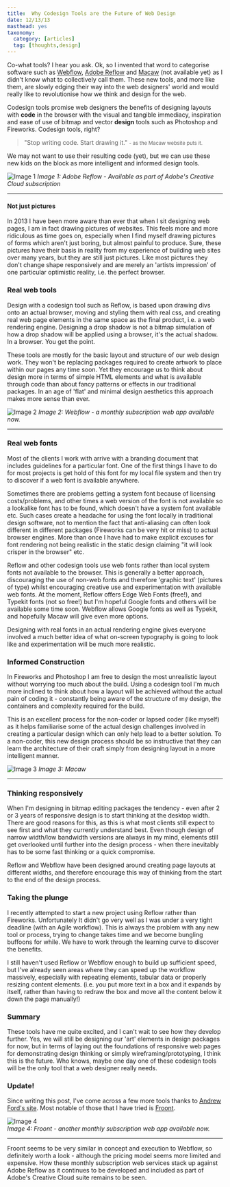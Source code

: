 ```yaml
---
title:  Why Codesign Tools are the Future of Web Design
date: 12/13/13
masthead: yes
taxonomy:
  category: [articles]
  tag: [thoughts,design]	  
---
```


Co-what tools? I hear you ask.   Ok, so I invented that word to categorise software such as <a href="https://webflow.com" target="new">Webflow</a>, <a href="http://tv.adobe.com/product/edge-reflow" target="new">Adobe Reflow</a> and <a href="http://macaw.co" target="new">Macaw</a> (not available yet) as I didn't know what to collectively call them.  These new tools, and more like them, are slowly edging their way into the web designers' world and would really like to revolutionise how we think and design for the web.   

Codesign tools promise web designers the benefits of designing layouts with **code** in the browser with the visual and tangible immediacy, inspiration and ease of use of bitmap and vector **design** tools such as Photoshop and Fireworks. Codesign tools, right?  

<blockquote>"Stop writing code. Start drawing it."  <small>- as the Macaw website puts it.</small></blockquote>

We may not want to use their resulting code (yet), but we can use these new kids on the block as more intelligent and informed design tools.   

![Image 1](reflow.png) 
*Image 1: Adobe Reflow - Available as part of Adobe's Creative Cloud subscription*
<hr/>


#### Not just pictures

In 2013 I have been more aware than ever that when I sit designing web pages, I am in fact drawing pictures of websites.  This feels more and more ridiculous as time goes on, especially when I find myself drawing pictures of forms which aren't just boring, but almost painful to produce.  Sure, these pictures have their basis in reality from my experience of building web sites over many years, but they are still just pictures.  Like most pictures they don't change shape responsively and are merely an 'artists impression' of one particular optimistic reality, i.e. the perfect browser.   

### Real web tools

Design with a codesign tool such as Reflow, is based upon drawing divs onto an actual browser, moving and styling them with real css, and creating real web page elements in the same space as the final product, i.e. a web rendering engine.   Designing a drop shadow is not a bitmap simulation of how a drop shadow will be applied using a browser, it's the actual shadow.  In a browser.  You get the point.   

These tools are mostly for the basic layout and structure of our web design work.  They won't be replacing packages required to create artwork to place within our pages any time soon.   Yet they encourage us to think about design more in terms of simple HTML elements and what is available through code than about fancy patterns or effects in our traditional packages.  In an age of 'flat' and minimal design aesthetics this approach makes more sense than ever.   

![Image 2](webflow.png) 
*Image 2: Webflow - a monthly subscription web app available now.*
<hr/>

### Real web fonts

Most of the clients I work with arrive with a branding document that includes guidelines for a particular font.  One of the first things I have to do for most projects is get hold of this font for my local file system and then try to discover if a web font is available anywhere.   

Sometimes there are problems getting a system font because of licensing costs/problems, and other times a web version of the font is not available so a lookalike font has to be found, which doesn't have a system font available etc.   Such cases create a headache for using the font locally in traditional design software, not to mention the fact that anti-aliasing can often look different in different packages (Fireworks can be very hit or miss) to actual browser engines.  More than once I have had to make explicit excuses for font rendering not being realistic in the static design claiming "it will look crisper in the browser" etc.   

Reflow and other codesign tools use web fonts rather than local system fonts not available to the browser.  This is generally a better approach, discouraging the use of non-web fonts and therefore 'graphic text' (pictures of type) whilst encouraging creative use and experimentation with available web fonts.    At the moment, Reflow offers Edge Web Fonts (free!), and Typekit fonts (not so free!) but I'm hopeful Google fonts and others will be available some time soon.   Webflow allows Google fonts as well as Typekit, and hopefully Macaw will give even more options.   

Designing with real fonts in an actual rendering engine gives everyone involved a much better idea of what on-screen typography is going to look like and experimentation will be much more realistic.   

### Informed Construction

In Fireworks and Photoshop I am free to design the most unrealistic layout without worrying too much about the build. Using a codesign tool  I'm  much more inclined to think about how a layout will be achieved without the actual pain of coding it - constantly being aware of the structure of my design,  the containers and complexity required for the build.   

This is an excellent process for the non-coder or lapsed coder (like myself) as it helps familiarise some of the actual design challenges involved in creating a particular design which can only help lead to a better solution.   To a non-coder, this new design process should be so instructive that they can learn the architecture of their craft simply from designing layout in a more intelligent manner.   

![Image 3](macaw.png) 
*Image 3: Macaw*
<hr/>

<h3>Thinking responsively</h3>

When I'm designing in bitmap editing packages the tendency - even after 2 or 3 years of  responsive design is to start thinking at the desktop width. There are good reasons for this, as this is what most clients still expect to see first and what they currently understand best.   Even though design of narrow width/low bandwidth versions are always in my mind, elements still get overlooked until further into the design process - when there inevitably has to be some fast thinking or a quick compromise.   

Reflow and Webflow have been designed around creating page layouts at different widths, and therefore encourage this way of thinking from the start to the end of the design process.  

<h3>Taking the plunge</h3>

I recently attempted to start a new project using Reflow rather than Fireworks.  Unfortunately It didn't go very well as I was under a very tight deadline (with an Agile workflow).   This is always the problem with any new tool or process, trying to change takes time and we become bungling buffoons for while.  We have to work through the learning curve to discover the benefits.   

I still haven't used Reflow or Webflow enough to build up sufficient speed, but I've already seen areas where they can speed up the workflow massively, especially with repeating elements, tabular data or properly resizing content elements. (i.e. you put more text in a box and it expands by itself, rather than having to redraw the box and move all the content below it down the page manually!)

<h3>Summary</h3>

These tools have me quite excited, and I can't wait to see how they develop further.  Yes, we will still be designing our 'art' elements in design packages for now, but in terms of laying out the foundations of responsive web pages for demonstrating design thinking or simply wireframing/prototyping, I think this is the future.  Who knows, maybe one day one of these codesign tools will be the only tool that a web designer really needs.

<h3>Update!</h3>

Since writing this post, I've come across a few more tools thanks to <a href="http://www.andrewford.co.nz/rapid-prototyping-tools-fr/ ">Andrew Ford's site</a>.   Most notable of those that I have tried is <a href="http://www.froont.com" target="new">Froont</a>. 

![Image 4](froont.png)  
*Image 4: Froont - another monthly subscription web app available now.*
<hr/>

Froont seems to be very similar in concept and execution to Webflow, so definitely worth a look - although the pricing model seems more limited and expensive.  How these monthly subscription web services stack up against Adobe Reflow as it continues to be developed and included as part of Adobe's Creative Cloud suite remains to be seen.



